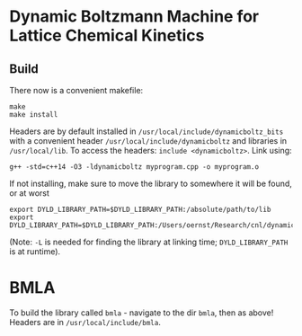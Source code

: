 # Dynamic Boltzmann Machine for Lattice Chemical Kinetics

## Build

There now is a convenient makefile:
```
make
make install
```
Headers are by default installed in `/usr/local/include/dynamicboltz_bits` with a convenient header `/usr/local/include/dynamicboltz` and libraries in `/usr/local/lib`. To access the headers: `include <dynamicboltz>`. Link using:
```
g++ -std=c++14 -O3 -ldynamicboltz myprogram.cpp -o myprogram.o
```
If not installing, make sure to move the library to somewhere it will be found, or at worst
```
export DYLD_LIBRARY_PATH=$DYLD_LIBRARY_PATH:/absolute/path/to/lib
export DYLD_LIBRARY_PATH=$DYLD_LIBRARY_PATH:/Users/oernst/Research/cnl/dynamic_boltzmann_cpp/lib
```
(Note: `-L` is needed for finding the library at linking time; `DYLD_LIBRARY_PATH` is at runtime).

# BMLA

To build the library called `bmla` - navigate to the dir `bmla`, then as above! Headers are in `/usr/local/include/bmla`.